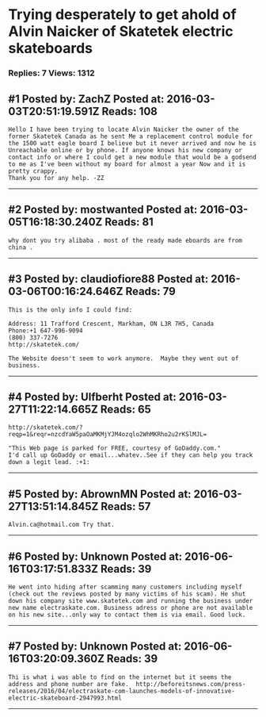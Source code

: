 # Trying desperately to get ahold of Alvin Naicker of Skatetek electric skateboards

### Replies: 7 Views: 1312

## \#1 Posted by: ZachZ Posted at: 2016-03-03T20:51:19.591Z Reads: 108

```
Hello I have been trying to locate Alvin Naicker the owner of the former Skatetek Canada as he sent Me a replacement control module for the 1500 watt eagle board I believe but it never arrived and now he is Unreachable online or by phone. If anyone knows his new company or contact info or where I could get a new module that would be a godsend to me as I've been without my board for almost a year Now and it is pretty crappy. 
Thank you for any help. -ZZ
```

---
## \#2 Posted by: mostwanted Posted at: 2016-03-05T16:18:30.240Z Reads: 81

```
why dont you try alibaba . most of the ready made eboards are from china .
```

---
## \#3 Posted by: claudiofiore88 Posted at: 2016-03-06T00:16:24.646Z Reads: 79

```
This is the only info I could find:

Address: 11 Trafford Crescent, Markham, ON L3R 7H5, Canada
Phone:+1 647-996-9094
(800) 337-7276
http://skatetek.com/

The Website doesn't seem to work anymore.  Maybe they went out of business.
```

---
## \#4 Posted by: Ulfberht Posted at: 2016-03-27T11:22:14.665Z Reads: 65

```
http://skatetek.com/?reqp=1&reqr=nzcdYaW5paOaMKMjYJM4ozqlo2WhMKRho2u2rKSlMJL=

"This Web page is parked for FREE, courtesy of GoDaddy.com."
I'd call up GoDaddy or email...whatev..See if they can help you track down a legit lead. :+1:
```

---
## \#5 Posted by: AbrownMN Posted at: 2016-03-27T13:51:14.845Z Reads: 57

```
Alvin.ca@hotmail.com Try that.
```

---
## \#6 Posted by: Unknown Posted at: 2016-06-16T03:17:51.833Z Reads: 39

```
He went into hiding after scamming many customers including myself (check out the reviews posted by many victims of his scam). He shut down his company site www.skatetek.com and running the business under new name electraskate.com. Business adress or phone are not available on his new site...only way to contact them is via email. Good luck.
```

---
## \#7 Posted by: Unknown Posted at: 2016-06-16T03:20:09.360Z Reads: 39

```
Thi is what i was able to find on the internet but it seems the address and phone number are fake.  http://beforeitsnews.com/press-releases/2016/04/electraskate-com-launches-models-of-innovative-electric-skateboard-2947993.html
```

---
